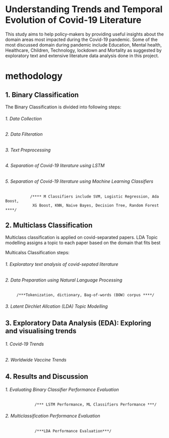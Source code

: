 #  Understanding Trends and Temporal Evolution of Covid-19 Literature


This study aims to help policy-makers by providing useful insights about the domain areas most impacted during the Covid-19 pandemic. Some of the most
discussed domain during pandemic include Education, Mental health, Healthcare, Children, Technology, lockdown and Mortality as suggested by exploratory text and extensive literature data analysis done in this project.

#  methodology


##  1. Binary Classification

The Binary Classification is divided into following steps: 
  ###### 1. Data Collection
  ###### 2. Data Filteration
  ###### 3. Text Preprocessing
  ###### 4. Separation of Covid-19 literature using LSTM
  ###### 5. Separation of Covid-19 literature using Machine Learning Classifiers
        
               /**** M Classifiers include SVM, Logistic Regression, Ada Boost, 
                XG Boost, KNN, Naive Bayes, Decision Tree, Random Forest   ****/
 
##  2. Multiclass Classification

Multiclass classification is applied on covid-separated papers. LDA Topic modelling assigns a topic to each paper based on the domain that fits best

Multicalss Classification steps:
  ###### 1. Exploratory text analysis of covid-sepated literature
  ###### 2. Data Preparation using Natural Language Processing
                  
         /***Tokenization, dictionary, Bag-of-words (BOW) corpus ****/
         
  ###### 3. Latent Dirchlet Allcation (LDA) Topic Modelling
 
##  3. Exploratory Data Analysis (EDA): Exploring and visualising trends
  ###### 1. Covid-19 Trends
  ###### 2. Worldwide Vaccine Trends 

##  4. Results and Discussion 
  ###### 1. Evaluating Binary Classifier Performance Evaluation
                 /*** LSTM Performance, ML Classifiers Performance ***/
  ###### 2. Multiclassification Performance Evaluation
                 /***LDA Performance Evaluation***/


